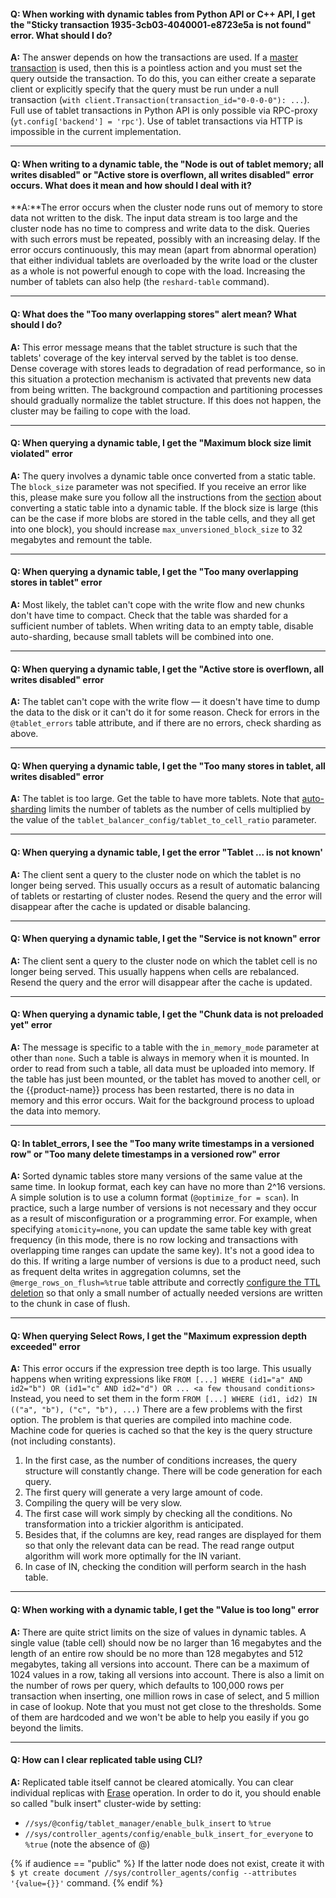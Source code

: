 #### **Q: When working with dynamic tables from Python API or C++ API, I get the "Sticky transaction 1935-3cb03-4040001-e8723e5a is not found" error. What should I do?**

**A:** The answer depends on how the transactions are used. If a [master transaction](../../../user-guide/dynamic-tables/transactions.md) is used, then this is a pointless action and you must set the query outside the transaction. To do this, you can either create a separate client or explicitly specify that the query must be run under a null transaction (`with client.Transaction(transaction_id="0-0-0-0"): ...`).
Full use of tablet transactions in Python API is only possible via RPC-proxy (`yt.config['backend'] = 'rpc'`). Use of tablet transactions via HTTP is impossible in the current implementation.

------
#### **Q: When writing to a dynamic table, the "Node is out of tablet memory; all writes disabled" or "Active store is overflown, all writes disabled" error occurs. What does it mean and how should I deal with it?**

**A:**The error occurs when the cluster node runs out of memory to store data not written to the disk. The input data stream is too large and the cluster node has no time to compress and write data to the disk. Queries with such errors must be repeated, possibly with an increasing delay. If the error occurs continuously, this may mean (apart from abnormal operation) that either individual tablets are overloaded by the write load or the cluster as a whole is not powerful enough to cope with the load. Increasing the number of tablets can also help (the `reshard-table` command).

------
#### **Q: What does the "Too many overlapping stores" alert mean? What should I do?**

**A:** This error message means that the tablet structure is such that the tablets' coverage of the key interval served by the tablet is too dense. Dense coverage with stores leads to degradation of read performance, so in this situation a protection mechanism is activated that prevents new data from being written. The background compaction and partitioning processes should gradually normalize the tablet structure. If this does not happen, the cluster may be failing to cope with the load.

------
#### **Q: When querying a dynamic table, I get the "Maximum block size limit violated" error**

**A:** The query involves a dynamic table once converted from a static table. The `block_size` parameter was not specified. If you receive an error like this, please make sure you follow all the instructions from the [section](../../../user-guide/dynamic-tables/mapreduce.md) about converting a static table into a dynamic table. If the block size is large (this can be the case if more blobs are stored in the table cells, and they all get into one block), you should increase `max_unversioned_block_size` to 32 megabytes and remount the table.

------
#### **Q: When querying a dynamic table, I get the "Too many overlapping stores in tablet" error**

**A:** Most likely, the tablet can't cope with the write flow and new chunks don't have time to compact. Check that the table was sharded for a sufficient number of tablets. When writing data to an empty table, disable auto-sharding, because small tablets will be combined into one.

------
#### **Q: When querying a dynamic table, I get the "Active store is overflown, all writes disabled" error**

**A:** The tablet can't cope with the write flow — it doesn't have time to dump the data to the disk or it can't do it for some reason. Check for errors in the `@tablet_errors` table attribute, and if there are no errors, check sharding as above.

------
#### **Q: When querying a dynamic table, I get the "Too many stores in tablet, all writes disabled" error**

**A:** The tablet is too large. Get the table to have more tablets. Note that [auto-sharding](../../../user-guide/dynamic-tables/tablet-balancing.md) limits the number of tablets as the number of cells multiplied by the value of the `tablet_balancer_config/tablet_to_cell_ratio` parameter.

------
#### **Q: When querying a dynamic table, I get the error "Tablet ... is not known'**

**A:** The client sent a query to the cluster node on which the tablet is no longer being served. This usually occurs as a result of automatic balancing of tablets or restarting of cluster nodes. Resend the query and the error will disappear after the cache is updated or disable balancing.

------
#### **Q: When querying a dynamic table, I get the "Service is not known" error**

**A:** The client sent a query to the cluster node on which the tablet cell is no longer being served. This usually happens when cells are rebalanced. Resend the query and the error will disappear after the cache is updated.

------
#### **Q: When querying a dynamic table, I get the "Chunk data is not preloaded yet" error**

**A:** The message is specific to a table with the `in_memory_mode` parameter at other than `none`. Such a table is always in memory when it is mounted. In order to read from such a table, all data must be uploaded into memory. If the table has just been mounted, or the tablet has moved to another cell, or the {{product-name}} process has been restarted, there is no data in memory and this error occurs. Wait for the background process to upload the data into memory.

------
#### **Q: In tablet_errors, I see the "Too many write timestamps in a versioned row" or "Too many delete timestamps in a versioned row" error**

**A:** Sorted dynamic tables store many versions of the same value at the same time. In lookup format, each key can have no more than 2^16 versions. A simple solution is to use a column format (`@optimize_for = scan`). In practice, such a large number of versions is not necessary and they occur as a result of misconfiguration or a programming error. For example, when specifying `atomicity=none`, you can update the same table key with great frequency (in this mode, there is no row locking and transactions with overlapping time ranges can update the same key). It's not a good idea to do this. If writing a large number of versions is due to a product need, such as frequent delta writes in aggregation columns, set the `@merge_rows_on_flush=%true` table attribute and correctly [ configure the TTL deletion](../../../user-guide/dynamic-tables/sorted-dynamic-tables.md#remove_old_data) so that only a small number of actually needed versions are written to the chunk in case of flush.

------
#### **Q: When querying Select Rows, I get the "Maximum expression depth exceeded" error**

**A:** This error occurs if the expression tree depth is too large. This usually happens when writing expressions like
```FROM [...] WHERE (id1="a" AND id2="b") OR (id1="c" AND id2="d") OR ... <a few thousand conditions>```
Instead, you need to set them in the form ```FROM [...] WHERE (id1, id2) IN (("a", "b"), ("c", "b"), ...)```
There are a few problems with the first option. The problem is that queries are compiled into machine code. Machine code for queries is cached so that the key is the query structure (not including constants).
1. In the first case, as the number of conditions increases, the query structure will constantly change. There will be code generation for each query.
2. The first query will generate a very large amount of code.
3. Compiling the query will be very slow.
4. The first case will work simply by checking all the conditions. No transformation into a trickier algorithm is anticipated.
5. Besides that, if the columns are key, read ranges are displayed for them so that only the relevant data can be read. The read range output algorithm will work more optimally for the IN variant.
6. In case of IN, checking the condition will perform search in the hash table.

------
#### **Q: When working with a dynamic table, I get the "Value is too long" error**

**A:** There are quite strict limits on the size of values in dynamic tables. A single value (table cell) should now be no larger than 16 megabytes and the length of an entire row should be no more than 128 megabytes and 512 megabytes, taking all versions into account. There can be a maximum of 1024 values in a row, taking all versions into account. There is also a limit on the number of rows per query, which defaults to 100,000 rows per transaction when inserting, one million rows in case of select, and 5 million in case of lookup. Note that you must not get close to the thresholds. Some of them are hardcoded and we won't be able to help you easily if you go beyond the limits.

------
#### **Q: How can I clear replicated table using CLI?**

**A:** Replicated table itself cannot be cleared atomically. You can clear individual replicas with [Erase](../../../user-guide/data-processing/operations/erase.md) operation. In order to do it, you should enable so called "bulk insert" cluster-wide by setting:

- `//sys/@config/tablet_manager/enable_bulk_insert` to `%true`
- `//sys/controller_agents/config/enable_bulk_insert_for_everyone` to `%true` (note the absence of @)

{% if audience == "public" %}
If the latter node does not exist, create it with `$ yt create document //sys/controller_agents/config --attributes '{value={}}'` command.
{% endif %}